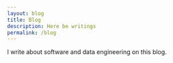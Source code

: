 ```yaml
---
layout: blog
title: Blog
description: Here be writings
permalink: /blog
---
```


I write about software and data engineering on this blog.